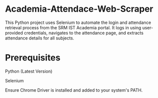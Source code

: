 # Academia-Attendace-Web-Scraper

This Python project uses Selenium to automate the login and attendance retrieval process from the SRM IST Academia portal. It logs in using user-provided credentials, navigates to the attendance page, and extracts attendance details for all subjects.

# Prerequisites

Python (Latest Version)

Selenium 

Ensure Chrome Driver is installed and added to your system's PATH.


